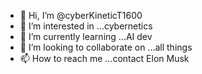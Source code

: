 - 👋 Hi, I’m @cyberKineticT1600
- 👀 I’m interested in ...cybernetics
- 🌱 I’m currently learning ...AI dev
- 💞️ I’m looking to collaborate on ...all things
- 📫 How to reach me ...contact Elon Musk

<!---
cyberKineticT1600/cyberKineticT1600 is a ✨ special ✨ repository because its `README.md` (this file) appears on your GitHub profile.
You can click the Preview link to take a look at your changes.
--->
